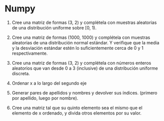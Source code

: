 # Numpy 

1. Cree una matriz de formas (3, 2) y complétela con muestras aleatorias de una distribución uniforme sobre [0, 1).
<!-- 
# OUTPUT <!-- #array([[ 0.13879034,  0.71300174],
           [ 0.08121322,  0.00393554],
          [ 0.02349471,  0.56677474]]) --> 

2. Cree una matriz de formas (1000, 1000) y complétela con muestras aleatorias de una distribución normal estándar. Y verifique que la media y la desviación estándar estén lo suficientemente cerca de 0 y 1 respectivamente.

<!-- OUTPUT -0.00110028519551
0.999683483393 -->

3. Cree una matriz de formas (3, 2) y complétela con números enteros aleatorios que van desde 0 a 3 (inclusive) de una distribución uniforme discreta.

<!-- OUTPUT array([[1, 3],
       [3, 0],
       [0, 0]]) -->

4. Ordenar x a lo largo del segundo eje


5. Generar pares de apellidos y nombres y devolver sus índices. (primero por apellido, luego por nombre).

<!-- OUTPUT [1 2 0] -->

6. Cree una matriz tal que su quinto elemento sea el mismo que el elemento de x ordenado, y divida otros elementos por su valor.

<!-- x = [5 1 6 3 9 8 2 7 4 0]

Check the fifth element of this new array is 5, the first four elements are all smaller than 5, and 6th through the end are bigger than 5
[2 0 4 3 1 5 8 7 6 9] -->

